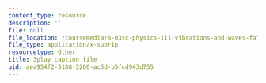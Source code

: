 ```yaml
---
content_type: resource
description: ''
file: null
file_location: /coursemedia/8-03sc-physics-iii-vibrations-and-waves-fall-2016/aea954f251885260ac5db5fcd943d755_TjxR7lAwWhI.vtt
file_type: application/x-subrip
resourcetype: Other
title: 3play caption file
uid: aea954f2-5188-5260-ac5d-b5fcd943d755
---
```

